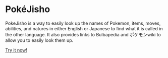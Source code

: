 # PokéJisho

PokeJisho is a way to easily look up the names of Pokemon, items, moves, abilities, and natures in either English or Japanese to find what it is called in the other language. It also provides links to Bulbapedia and ポケモンwiki to allow you to easily look them up.

[Try it now!](http://pokejisho.com/en/jisho)